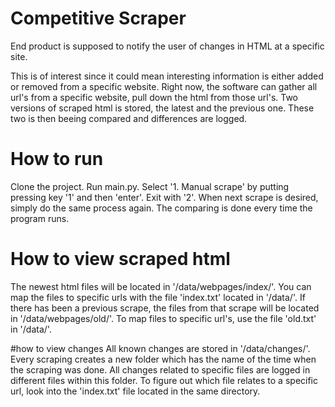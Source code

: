 # Competitive Scraper
End product is supposed to notify the user of changes in HTML at a specific site.

This is of interest since it could mean interesting information is either added or removed from a specific website. Right now, the software can gather all url's from a specific website, pull down the html from those url's. Two versions of scraped html is stored, the latest and the previous one. These two is then beeing compared and differences are logged. 

# How to run 
Clone the project. Run main.py. Select '1. Manual scrape' by putting pressing key '1' and then 'enter'. Exit with '2'. When next scrape is desired, simply do the same process again. The comparing is done every time the program runs.

# How to view scraped html
The newest html files will be located in '/data/webpages/index/'. You can map the files to specific urls with the file 'index.txt' located in '/data/'. If there has been a previous scrape, the files from that scrape will be located in '/data/webpages/old/'. To map files to specific url's, use the file 'old.txt' in '/data/'. 

#how to view changes
All known changes are stored in '/data/changes/'. Every scraping creates a new folder which has the name of the time when the scraping was done. All changes related to specific files are logged in different files within this folder. To figure out which file relates to a specific url, look into the 'index.txt' file located in the same directory.
